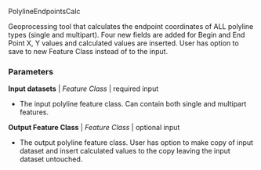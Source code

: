PolylineEndpointsCalc

Geoprocessing tool that calculates the endpoint coordinates of ALL polyline types (single and multipart). Four new fields are added for Begin and End Point X, Y values and calculated values are inserted. User has option to save to new Feature Class instead of to the input.

### Parameters

**Input datasets** | *Feature Class* | required input
* The input polyline feature class. Can contain both single and multipart features.

**Output Feature Class** | *Feature Class* | optional input
* The output polyline feature class. User has option to make copy of input dataset and insert calculated values to the copy leaving the input dataset untouched.
